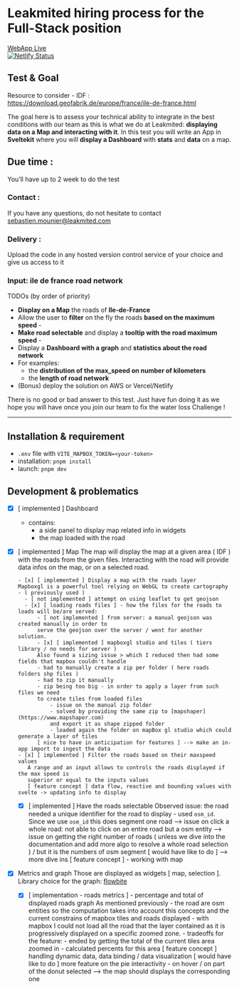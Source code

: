 # Leakmited hiring process for the Full-Stack position

[WebApp Live](https://leakmited-lp.netlify.app/)  
[![Netlify Status](https://api.netlify.com/api/v1/badges/1ea58664-7496-41c1-bb1a-c83fa108ca7a/deploy-status)](https://app.netlify.com/sites/leakmited-lp/deploys)

## Test & Goal
Resource to consider - IDF : https://download.geofabrik.de/europe/france/ile-de-france.html

The goal here is to assess your technical ability to integrate in the best conditions with our
team as this is what we do at Leakmited: **displaying data on a Map and interacting with it**. In
this test you will write an App in **Sveltekit** where you will **display a Dashboard** with **stats** and
**data** on a map.

## Due time :

You’ll have up to 2 week to do the test

### Contact :

If you have any questions, do not hesitate to contact
sebastien.mounier@leakmited.com

### Delivery :

Upload the code in any hosted version control service of your choice and give us
access to it

### Input: ile de france road network

TODOs (by order of priority)

- **Display on a Map** the roads of **Ile-de-France**
- Allow the user to **filter** on the fly the roads **based on the maximum speed** -
- **Make road selectable** and display a **tooltip with the road maximum speed** -
- Display a **Dashboard with a graph** and **statistics about the road network**
- For examples:
  - the **distribution of the max_speed on number of kilometers**
  - the **length of road network**
- (Bonus) deploy the solution on AWS or Vercel/Netlify

There is no good or bad answer to this test. Just have fun doing it as we hope
you will have once you join our team to fix the water loss Challenge !

<hr>

## Installation & requirement

- `.env` file with `VITE_MAPBOX_TOKEN=<your-token>`
- installation: `pnpm install`
- launch: `pnpm dev`

## Development & problematics

- [x] [ implemented ] Dashboard
  - contains:
    - a side panel to display map related info in widgets
    - the map loaded with the road
- [x] [ implemented ] Map
      The map will display the map at a given area ( IDF ) with the roads from the given files.
      Interacting with the road will provide data infos on the map, or on a selected road.

      - [x] [ implemented ] Display a map with the roads layer
      Mapboxgl is a powerful tool relying on WebGL to create cartography - ( previously used )
      	- [ not implemented ] attempt on using leaflet to get geojson
      	- [x] [ loading roads files ] - how the files for the roads to loads will be/are served:
      		- [ not implemented ] from server: a manual geojson was created manually in order to
      		serve the geojson over the server / went for another solution.
      		- [x] [ implemented ] mapboxgl studio and tiles ( tiers library / no needs for server )
      		Also found a sizing issue > which I reduced then had some fields that mapbox couldn't handle
      		- had to manually create a zip per folder ( here roads folders shp files )
      		- had to zip it manually
      		- zip being too big - in order to apply a layer from such files we need
      		to create tiles from loaded files
      			- issue on the manual zip folder
      			- solved by providing the same zip to [mapshaper](https://www.mapshaper.com)
      			and export it as shape zipped folder
      			- loaded again the folder on mapBox gl studio which could generate a layer of tiles
      		[ nice to have in anticipation for features ] --> make an in-app import to ingest the data
      - [x] [ implemented ] Filter the roads based on their maxspeed values
         A range and an input allows to controls the roads displayed if the max speed is
         superior or equal to the inputs values
         [ feature concept ] data flow, reactive and bounding values with svelte -> updating info to display

  - [x] [ implemented ] Have the roads selectable
        Observed issue: the road needed a unique identifier for the road to display - used `osm_id`.
        Since we use `osm_id` this does segment one road
        --> issue on click a whole road: not able to click on an entire road but a osm entity
        --> issue on getting the right number of roads ( unless we dive into the documentation and add more
        algo to resolve a whole road selection ) / but it is the numbers of osm segment
        [ would have like to do ] --> more dive ins
        [ feature concept ] - working with map

- [x] Metrics and graph
      Those are displayed as widgets [ map, selection ].
      Library choice for the graph: [flowbite](https://www.flowbite.com)
  - [x] [ implementation - roads metrics ] - percentage and total of displayed roads graph
        As mentioned previously - the road are osm entities so the computation takes into account this concepts and the
        current constrains of mapbox tiles and roads displayed - with mapbox I could not load all the road that the layer contained as it is progressively displayed
        on a specific zoomed zone. - tradeoffs for the feature: - ended by getting the total of the current tiles area zoomed in - calculated percents for this area
        [ feature concept ] handling dynamic data, data binding / data visualization
        [ would have like to do ] more feature on the pie interactivity - on hover / on part of the donut selected --> the map should displays the corresponding one
